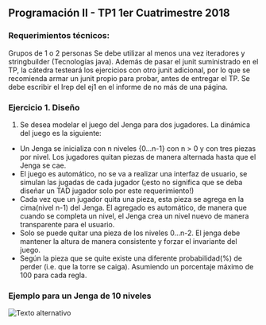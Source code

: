 ## Programación II - TP1 1er Cuatrimestre 2018

### Requerimientos técnicos:

Grupos de 1 o 2 personas
Se debe utilizar al menos una vez iteradores y stringbuilder (Tecnologías java).
Además de pasar el junit suministrado en el TP, la cátedra testeará los ejercicios con otro junit
adicional, por lo que se recomienda armar un junit propio para probar, antes de entregar el TP.
Se debe escribir el Irep del ej1 en el informe de no más de una página.

### Ejercicio 1. Diseño

1. Se desea modelar el juego del Jenga para dos jugadores. La dinámica del juego es la siguiente:

- Un Jenga se inicializa con n niveles {0…n-1} con n > 0 y con tres piezas por nivel.
  Los jugadores quitan piezas de manera alternada hasta que el Jenga se cae.
- El juego es automático, no se va a realizar una interfaz de usuario, se simulan las jugadas de
  cada jugador (¡esto no significa que se deba diseñar un TAD jugador solo por este
  requerimiento!)
- Cada vez que un jugador quita una pieza, esta pieza se agrega en la cima(nivel n-1) del Jenga.
  El agregado es automático, de manera que cuando se completa un nivel, el Jenga crea un nivel
  nuevo de manera transparente para el usuario.
- Solo se puede quitar una pieza de los niveles 0...n-2.
  El jenga debe mantener la altura de manera consistente y forzar el invariante del juego.
- Según la pieza que se quite existe una diferente probabilidad(%) de perder (i.e. que la torre se
  caiga). Asumiendo un porcentaje máximo de 100 para cada regla.

### Ejemplo para un Jenga de 10 niveles

![Texto alternativo](./probabilidades.jpg)
